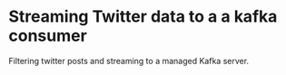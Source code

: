 # Streaming Twitter data to a a kafka consumer
Filtering twitter posts and streaming to a managed Kafka server. 
